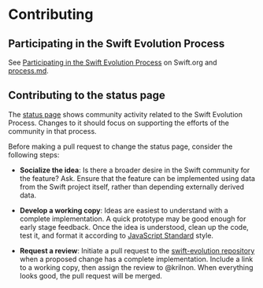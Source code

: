# Contributing

## Participating in the Swift Evolution Process

See [Participating in the Swift Evolution Process](https://swift.org/contributing/#participating-in-the-swift-evolution-process) on Swift.org and [process.md](process.md).

## Contributing to the status page
The [status page](https://apple.github.io/swift-evolution/) shows community activity related to the Swift Evolution Process. Changes to it should focus on supporting the efforts of the community in that process.

Before making a pull request to change the status page, consider the following steps:
                
- **Socialize the idea**: Is there a broader desire in the Swift community for the feature? Ask. Ensure that the feature can be implemented using data from the Swift project itself, rather than depending externally derived data.
  
- **Develop a working copy**: Ideas are easiest to understand with a complete implementation. A quick prototype may be good enough for early stage feedback. Once the idea is understood, clean up the code, test it, and format it according to [JavaScript Standard](http://standardjs.com) style.
  
- **Request a review**: Initiate a pull request to the [swift-evolution repository](https://github.com/apple/swift-evolution) when a proposed change has a complete implementation. Include a link to a working copy, then assign the review to @krilnon. When everything looks good, the pull request will be merged.